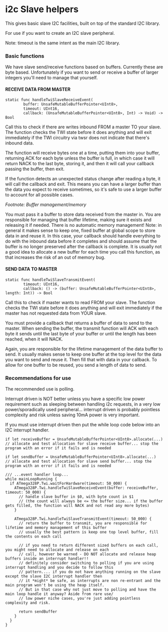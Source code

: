 # i2c Slave helpers

This gives basic slave I2C facilities, built on top of the standard I2C library.

For use if you want to create an I2C slave peripheral.

Note: timeout is the same intent as the main I2C library.


### Basic functions

We have slave send/receive functions based on buffers. Currently these are byte based. Unfortunately if you want to send or receive a buffer
of larger integers you'll need to manage that yourself.


#### RECEIVE DATA FROM MASTER
```
static func handleTwiSlaveReceiveEvent(
        buffer: UnsafeMutableBufferPointer<UInt8>,
        timeout: UInt16,
        callback: (UnsafeMutableBufferPointer<UInt8>, Int) -> Void) -> Bool
```
Call this to check if there are writes inbound FROM a master TO your slave. The function checks the TWI state before it does anything
and will exit immediately if the TWI circuitry via twsr does not indicate that there's inbound data.

The function will receive bytes one at a time, putting them into your buffer, returning ACK for each byte unless the buffer is full, in which
case it will return NACK to the last byte, storing it, and then it will call your callback passing the buffer, then exit.

If the function detects an unexpected status change after reading a byte, it will call the callback and exit. This means you can have a larger
buffer than the data you expect to receive sometimes, so it's safe to use a larger buffer to account for all possible cases.

*Footnote: Buffer management/memory*

You must pass it a buffer to store data received from the master in. You are responsible for managing that buffer lifetime, making sure it exists
and releasing it if needed. There is no automatic memory management! Note: in general it makes sense to keep one, fixed buffer at global scope to
store data in and reuse it. In this case, your callback should handle everything to do with the inbound data before it completes and should
assume that the buffer is no longer preserved after the callback is complete. It is usually not a good idea to allocate a new buffer for each
time you call this function, as that increases the risk of an out of memory bug.


#### SEND DATA TO MASTER

```
static func handleTwiSlaveTransmitEvent(
        timeout: UInt16,
        callback: () -> (buffer: UnsafeMutableBufferPointer<UInt8>, length: Int)) -> Bool
```
Call this to check if master wants to read FROM your slave. The function checks the TWI state before it does anything and will exit immediately
if the master has not requested data from YOUR slave.

You must provide a callback that returns a buffer of data to send to the master. When sending the buffer, the transmit function will ACK with
each byte it sends until the last byte of your buffer or until the length has been reached, when it will NACK.

Again, you are responsible for the lifetime management of the data buffer to send. It usually makes sense to keep one buffer at the top level
for the data you want to send and reuse it. Then fill that with data in your callback. To allow for one buffer to be reused, you send a length
of data to send.


### Recommendations for use

The recommended use is polling.

Interrupt driven is NOT better unless you have a specific low power requirement such as sleeping between handling i2c
 requests, in a very low power/sporadically used peripheral...
 interrupt driven is probably pointless complexity and risk unless saving 10mA power is very important.

If you must use interrupt driven then put the while loop code below into an I2C interrupt handler.


```
if let receiveBuffer = UnsafeMutableBufferPointer<UInt8>.allocate(...)
// allocate and test allocation for slave receive buffer... stop the program with an error if it fails and is needed

if let sendBuffer = UnsafeMutableBufferPointer<UInt8>.allocate(...)
// allocate and test allocation for slave send buffer... stop the program with an error if it fails and is needed

/// ...event handler loop...
while mainLoopRunning {
  if ATmega328P.Twi.waitForHardware(timeout: 50_000) {
    ATmega328P.Twi.handleTwiSlaveReceiveEvent(buffer: receiveBuffer, timeout: 50_000) {
      // handle slave buffer in $0, with byte count in $1
      // (the count will always be <= the buffer size... if the buffer gets filled, the function will NACK and not read any more bytes)
    }

    ATmega328P.Twi.handleTwiSlaveTransmitEvent(timeout: 50_000) {
      // return the buffer to transmit, you are responsible for lifetime and memory management of this buffer
      // usually the best pattern is keep one top level buffer, fill the contents on each call

      // if you need to return different sized buffers on each call, you might need to allocate and release on each
      // call, however be warned - DO NOT allocate and release heap buffers inside an interrupt handler!!
      // definitely consider switching to polling if you are using interrupt handling and you decide to follow this
      // pattern.... if you do not have anything running on the slave except the slave I2C interrupt handler then
      // it *might* be safe, as interrupts are non re-entrant and the main program won't be using the heap itself.
      // But in that case why not just move to polling and have the main loop handle it anyway? Aside from rare use/
      // low power niche cases, you're just adding pointless complexity and risk.

      return sendBuffer
    }
  }
}
```

